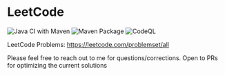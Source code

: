 # LeetCode

![Java CI with Maven](https://github.com/anchit-choudhry/LeetCode/workflows/Java%20CI%20with%20Maven/badge.svg)
![Maven Package](https://github.com/anchit-choudhry/LeetCode/workflows/Maven%20Package/badge.svg)
![CodeQL](https://github.com/anchit-choudhry/LeetCode/workflows/CodeQL/badge.svg?branch=main)

LeetCode Problems: https://leetcode.com/problemset/all

Please feel free to reach out to me for questions/corrections. Open to PRs for optimizing the current solutions
